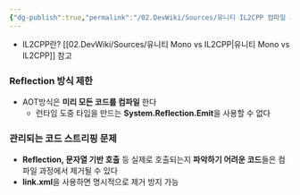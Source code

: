 ```yaml
---
{"dg-publish":true,"permalink":"/02.DevWiki/Sources/유니티 IL2CPP 컴파일 시 유의사항/"}
---
```


* IL2CPP란? [[02.DevWiki/Sources/유니티 Mono vs IL2CPP\|유니티 Mono vs IL2CPP]] 참고
### Reflection 방식 제한
* AOT방식은 **미리 모든 코드를 컴파일** 한다
	* 런타임 도중 타입을 만드는 **System.Reflection.Emit**을 사용할 수 없다

### 관리되는 코드 스트리핑 문제
* **Reflection, 문자열 기반 호출** 등 실제로 호출되는지 **파악하기 어려운 코드**들은 컴파일 과정에서 제거될 수 있다
* **link.xml**을 사용하면 명시적으로 제거 방지 가능
